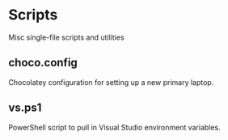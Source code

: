 # Scripts
Misc single-file scripts and utilities

## choco.config
Chocolatey configuration for setting up a new primary laptop.

## vs.ps1
PowerShell script to pull in Visual Studio environment variables.
